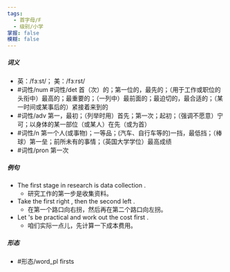 ```yaml
---
tags:
  - 首字母/F
  - 级别/小学
掌握: false
模糊: false
---
```

##### 词义
- 英：/fɜːst/； 美：/fɜːrst/
- #词性/num #词性/det  首（次）的；第一位的，最先的；（用于工作或职位的头衔中）最高的；最重要的；（一列中）最前面的；最迫切的，最合适的；（某一时间或某事后的）紧接着来到的
- #词性/adv  第一，最初；（列举时用）首先；第一次；起初；（强调不愿意）宁可；以身体的某一部位（或某人）在先（或为首）
- #词性/n  第一个人(或事物)；一等品；(汽车、自行车等的)一挡，最低挡；（棒球）第一垒；前所未有的事情；（英国大学学位）最高成绩
- #词性/pron  第一次
##### 例句
- The first stage in research is data collection .
	- 研究工作的第一步是收集资料。
- Take the first right , then the second left .
	- 在第一个路口向右拐，然后再在第二个路口向左拐。
- Let 's be practical and work out the cost first .
	- 咱们实际一点儿，先计算一下成本费用。
##### 形态
- #形态/word_pl firsts
